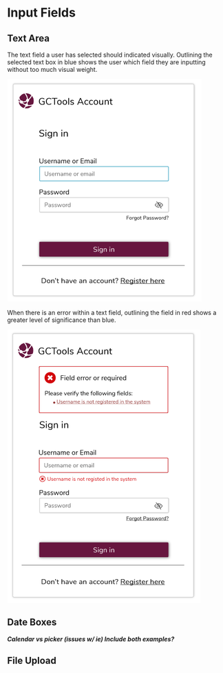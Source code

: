 # Input Fields

## Text Area

The text field a user has selected should indicated visually. Outlining the selected text box in blue shows the user which field they are inputting without too much visual weight.

![](/assets/Signing---Input-field.png)

When there is an error within a text field, outlining the field in red shows a greater level of significance than blue.

![](/assets/SignIn---Inline-Error.png)

## Date Boxes

_**Calendar vs picker \(issues w/ ie\) Include both examples?**_

## File Upload



